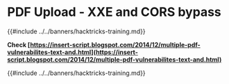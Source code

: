 # PDF Upload - XXE and CORS bypass

{{#include ../../banners/hacktricks-training.md}}

**Check [https://insert-script.blogspot.com/2014/12/multiple-pdf-vulnerabilites-text-and.html](https://insert-script.blogspot.com/2014/12/multiple-pdf-vulnerabilites-text-and.html)**

{{#include ../../banners/hacktricks-training.md}}



